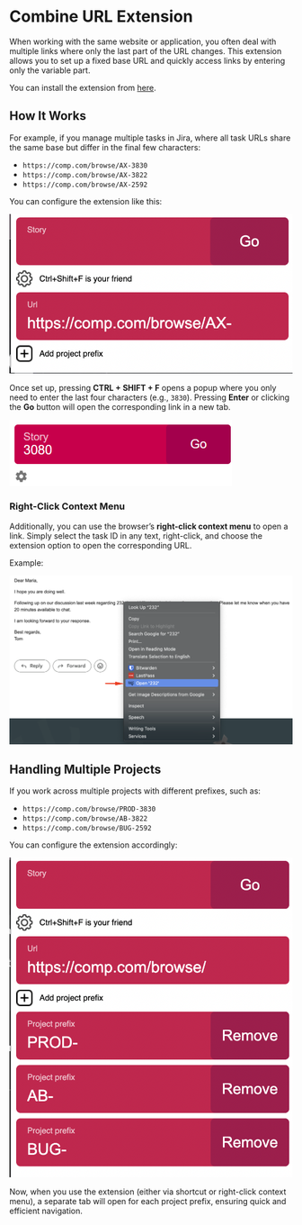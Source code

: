 # Combine URL Extension  

When working with the same website or application, you often deal with multiple links where only the last part of the URL changes. This extension allows you to set up a fixed base URL and quickly access links by entering only the variable part.  

You can install the extension from [here](https://chrome.google.com/webstore/detail/combine-url/lnmkibhfmgahenghonphjlepcdbdjpon).  

## How It Works  

For example, if you manage multiple tasks in Jira, where all task URLs share the same base but differ in the final few characters:  

- `https://comp.com/browse/AX-3830`  
- `https://comp.com/browse/AX-3822`  
- `https://comp.com/browse/AX-2592`  

You can configure the extension like this:  

![Sample setup](img/simple-setup.png)  

Once set up, pressing **CTRL + SHIFT + F** opens a popup where you only need to enter the last four characters (e.g., `3830`). Pressing **Enter** or clicking the **Go** button will open the corresponding link in a new tab.  

![Sample link](img/taskUrl.png)  

### Right-Click Context Menu  

Additionally, you can use the browser’s **right-click context menu** to open a link. Simply select the task ID in any text, right-click, and choose the extension option to open the corresponding URL.  

Example:  

![Context menu](img/context-menu.png)  

## Handling Multiple Projects  

If you work across multiple projects with different prefixes, such as:  

- `https://comp.com/browse/PROD-3830`  
- `https://comp.com/browse/AB-3822`  
- `https://comp.com/browse/BUG-2592`  

You can configure the extension accordingly:  

![Multiple projects setup](img/multiple-projects.png)  

Now, when you use the extension (either via shortcut or right-click context menu), a separate tab will open for each project prefix, ensuring quick and efficient navigation.  
